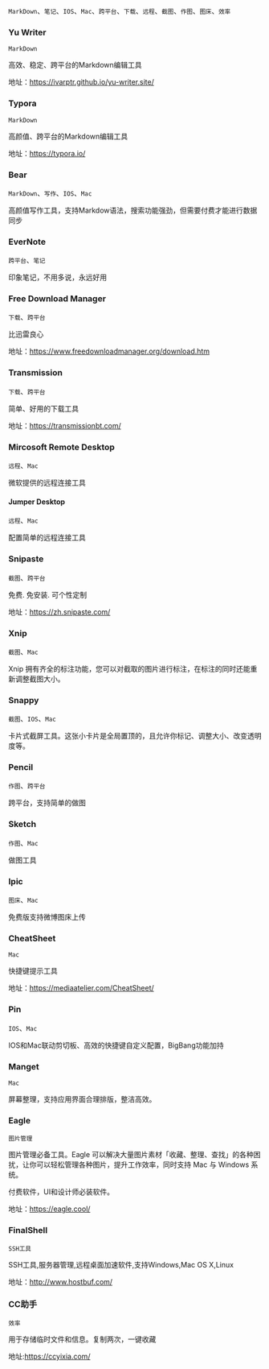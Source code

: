 `MarkDown`、`笔记`、`IOS`、`Mac`、`跨平台`、`下载`、`远程`、`截图`、`作图`、`图床`、`效率`

### Yu Writer

`MarkDown`

高效、稳定、跨平台的Markdown编辑工具

地址：https://ivarptr.github.io/yu-writer.site/

### Typora

`MarkDown`

高颜值、跨平台的Markdown编辑工具

地址：https://typora.io/

### Bear

`MarkDown`、`写作`、`IOS`、`Mac`

高颜值写作工具，支持Markdow语法，搜索功能强劲，但需要付费才能进行数据同步

### EverNote

`跨平台`、`笔记`

印象笔记，不用多说，永远好用

### Free Download Manager

`下载`、`跨平台`

比迅雷良心

地址：https://www.freedownloadmanager.org/download.htm

### Transmission

`下载`、`跨平台`

简单、好用的下载工具

地址：https://transmissionbt.com/

### Mircosoft Remote Desktop

`远程`、`Mac`

微软提供的远程连接工具

#### Jumper Desktop

`远程`、`Mac`

配置简单的远程连接工具

### Snipaste

`截图`、`跨平台`

免费. 免安装. 可个性定制

地址：https://zh.snipaste.com/

### Xnip

`截图`、`Mac`

Xnip 拥有齐全的标注功能，您可以对截取的图片进行标注，在标注的同时还能重新调整截图大小。

### Snappy

`截图`、`IOS`、`Mac`

卡片式截屏工具。这张小卡片是全局置顶的，且允许你标记、调整大小、改变透明度等。

### Pencil

`作图`、`跨平台`

 跨平台，支持简单的做图

### Sketch

`作图`、`Mac`

 做图工具

### Ipic

`图床`、`Mac`

免费版支持微博图床上传

### CheatSheet

`Mac`

快捷键提示工具

地址：https://mediaatelier.com/CheatSheet/

### Pin

`IOS`、`Mac`

IOS和Mac联动剪切板、高效的快捷键自定义配置，BigBang功能加持

### Manget

`Mac`

屏幕整理，支持应用界面合理排版，整洁高效。

### Eagle

`图片管理`

图片管理必备工具。Eagle 可以解决大量图片素材「收藏、整理、查找」的各种困扰，让你可以轻松管理各种图片，提升工作效率，同时支持 Mac 与 Windows 系统。

付费软件，UI和设计师必装软件。

地址：https://eagle.cool/

### FinalShell

`SSH工具`

SSH工具,服务器管理,远程桌面加速软件,支持Windows,Mac OS X,Linux

地址：http://www.hostbuf.com/

### CC助手

`效率`

用于存储临时文件和信息。复制两次，一键收藏

地址:https://ccyixia.com/
